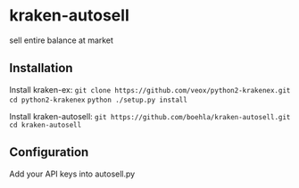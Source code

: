 # kraken-autosell
sell entire balance at market

Installation
-----------

Install kraken-ex:
`git clone https://github.com/veox/python2-krakenex.git`
`cd python2-krakenex`
`python ./setup.py install`

Install kraken-autosell:
`git https://github.com/boehla/kraken-autosell.git`
`cd kraken-autosell`

Configuration
-----------

Add your API keys into autosell.py
